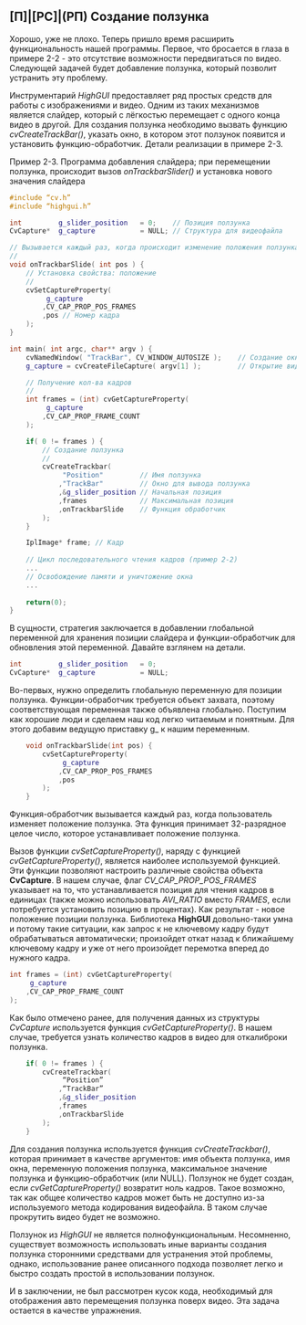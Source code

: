 ## [П]|[РС]|(РП) Создание ползунка

Хорошо, уже не плохо. Теперь пришло время расширить функциональность нашей программы. Первое, что бросается в глаза в примере 2-2 - это отсутствие возможности передвигаться по видео. Следующей задачей будет добавление ползунка, который позволит устранить эту проблему.

Инструментарий *HighGUI* предоставляет ряд простых средств для работы с изображениями и видео. Одним из таких механизмов является слайдер, который с лёгкостью перемещает с одного конца видео в другой. Для создания ползунка необходимо вызвать функцию *cvCreateTrackBar()*, указать окно, в котором этот ползунок появится и установить функцию-обработчик. Детали реализации в примере 2-3.

Пример 2-3. Программа добавления слайдера; при перемещении ползунка, происходит вызов *onTrackbarSlider()* и установка нового значения слайдера

```cpp
#include “cv.h”
#include “highgui.h”

int         g_slider_position   = 0;    // Позиция ползунка
CvCapture*  g_capture           = NULL; // Структура для видеофайла

// Вызывается каждый раз, когда происходит изменение положения ползунка 
// 
void onTrackbarSlide( int pos ) {
    // Установка свойства: положение
    // 
    cvSetCaptureProperty(
         g_capture
        ,CV_CAP_PROP_POS_FRAMES
        ,pos // Номер кадра
    );
}

int main( int argc, char** argv ) {
    cvNamedWindow( "TrackBar", CV_WINDOW_AUTOSIZE );    // Создание окна
    g_capture = cvCreateFileCapture( argv[1] );         // Открытие видеофайла для формирования структуры

    // Получение кол-ва кадров
    // 
    int frames = (int) cvGetCaptureProperty(
         g_capture
        ,CV_CAP_PROP_FRAME_COUNT
    );

    if( 0 != frames ) {
        // Создание ползунка
        // 
        cvCreateTrackbar(
             "Position"         // Имя ползунка
            ,"TrackBar"         // Окно для вывода ползунка
            ,&g_slider_position // Начальная позиция
            ,frames             // Максимальная позиция
            ,onTrackbarSlide    // Функция обработчик
        );
    }

    IplImage* frame; // Кадр
    
    // Цикл последовательного чтения кадров (пример 2-2)
    ...
    // Освобождение памяти и уничтожение окна
    ...
    
    return(0);
}
```

В сущности, стратегия заключается в добавлении глобальной переменной для хранения позиции слайдера и функции-обработчик для обновления этой переменной. Давайте взглянем на детали.

```cpp
int         g_slider_position   = 0;
CvCapture*  g_capture           = NULL;
```

Во-первых, нужно определить глобальную переменную для позиции ползунка. Функции-обработчик требуется объект захвата, поэтому соответствующая переменная также объявлена глобально. Поступим как хорошие люди и сделаем наш код легко читаемым и понятным. Для этого добавим ведущую приставку g_ к нашим переменным. 

```cpp
    void onTrackbarSlide(int pos) {
        cvSetCaptureProperty(
             g_capture
            ,CV_CAP_PROP_POS_FRAMES
            ,pos
        );
    }
```

Функция-обработчик вызывается каждый раз, когда пользователь изменяет положение ползунка. Эта функция принимает 32-разрядное целое число, которое устанавливает положение ползунка.

Вызов функции *cvSetCaptureProperty()*, наряду с функцией *cvGetCaptureProperty()*, является наиболее используемой функцией. Эти функции позволяют настроить различные свойства объекта **CvCapture**. В нашем случае, флаг *CV_CAP_PROP_POS_FRAMES* указывает на то, что устанавливается позиция для чтения кадров в единицах (также можно использовать *AVI_RATIO* вместо *FRAMES*, если потребуется установить позицию в процентах). Как результат - новое положение позиции ползунка. Библиотека **HighGUI** довольно-таки умна и потому такие ситуации, как запрос к не ключевому кадру будут обрабатываться автоматически; произойдет откат назад к ближайшему ключевому кадру и уже от него произойдет перемотка вперед до нужного кадра.

```cpp
int frames = (int) cvGetCaptureProperty(
     g_capture
    ,CV_CAP_PROP_FRAME_COUNT
);
```

Как было отмечено ранее, для получения данных из структуры *CvCapture* используется функция *cvGetCaptureProperty()*. В нашем случае, требуется узнать количество кадров в видео для откалиброки ползунка.

```cpp
    if( 0 != frames ) {
        cvCreateTrackbar(
             “Position”
            ,“TrackBar”
            ,&g_slider_position
            ,frames
            ,onTrackbarSlide
        );
    }
```

Для создания ползунка используется функция *cvCreateTrackbar()*, которая принимает в качестве аргументов: имя объекта ползунка, имя окна, переменную положения ползунка, максимальное значение ползунка и функцию-обработчик (или NULL). Ползунок не будет создан, если *cvGetCaptureProperty()* возвратит ноль кадров. Такое возможно, так как общее количество кадров может быть не доступно из-за используемого метода кодирования видеофайла. В таком случае прокрутить видео будет не возможно. 

Ползунок из *HighGUI* не является полнофункциональным. Несомненно, существует возможность использовать иные варианты создания ползунка сторонними средствами для устранения этой проблемы, однако, использование ранее описанного подхода позволяет легко и быстро создать простой в использовании ползунок.

И в заключении, не был рассмотрен кусок кода, необходимый для отображения авто перемещения ползунка поверх видео. Эта задача остается в качестве упражнения.

